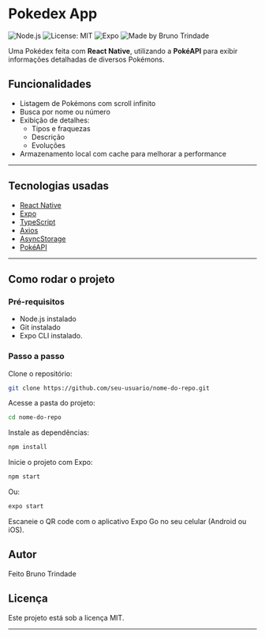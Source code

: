 # Pokedex App

![Node.js](https://img.shields.io/badge/node-%3E=18.0.0-green)
![License: MIT](https://img.shields.io/badge/License-MIT-yellow.svg)
![Expo](https://img.shields.io/badge/Expo-local%20install-blue)
![Made by Bruno Trindade](https://img.shields.io/badge/Made%20by-Bruno%20Trindade-ff69b4)

Uma Pokédex feita com **React Native**, utilizando a **PokéAPI** para exibir informações detalhadas de diversos Pokémons.

## Funcionalidades

- Listagem de Pokémons com scroll infinito
- Busca por nome ou número
- Exibição de detalhes:
  - Tipos e fraquezas
  - Descrição
  - Evoluções
- Armazenamento local com cache para melhorar a performance

---

## Tecnologias usadas

- [React Native](https://reactnative.dev/)
- [Expo](https://expo.dev/)
- [TypeScript](https://www.typescriptlang.org/)
- [Axios](https://axios-http.com/)
- [AsyncStorage](https://react-native-async-storage.github.io/async-storage/)
- [PokéAPI](https://pokeapi.co/)

---

## Como rodar o projeto

### Pré-requisitos

- Node.js instalado
- Git instalado
- Expo CLI instalado.

### Passo a passo
Clone o repositório:

```bash
git clone https://github.com/seu-usuario/nome-do-repo.git
```
Acesse a pasta do projeto:

```bash
cd nome-do-repo
```
Instale as dependências:

```bash
npm install
```
Inicie o projeto com Expo:

```bash
npm start
```
Ou:

```bash
expo start
```

Escaneie o QR code com o aplicativo Expo Go no seu celular (Android ou iOS).

## Autor
Feito Bruno Trindade


## Licença
Este projeto está sob a licença MIT.

---